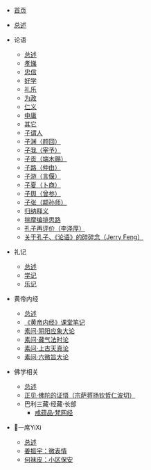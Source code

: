 <!-- docs/_sidebar.md -->

* [首页](/)

<!-- * [Intro](Intro.md) -->
* [总述](总述.md)

* 论语
  
  * [总述](论语/总述.md)
  * [孝悌](论语/孝悌.md)
  * [忠信](论语/忠信.md)
  * [好学](论语/好学.md)
  * [礼乐](论语/礼乐.md)
  * [为政](论语/为政.md)
  * [仁义](论语/仁义.md)
  * [中庸](论语/中庸.md)
  * [其它](论语/其它.md)
  * [子谓人](论语/子谓人.md)
  * [子渊（颜回）](论语/子渊（颜回）.md)
  * [子我（宰予）](论语/子我（宰予）.md)
  * [子贡（端木赐）](论语/子贡（端木赐）.md)
  * [子路（仲由）](论语/子路（仲由）.md)
  * [子游（言偃）](论语/子游（言偃）.md)
  * [子夏（卜商）](论语/子夏（卜商）.md)
  * [子舆（曾参）](论语/子舆（曾参）.md)
  * [子张（颛孙师）](论语/子张（颛孙师）.md)
  * [归纳释义](论语/归纳释义.md)
  * [揣摩编排思路](论语/揣摩编排思路.md)
  <!-- * [理解核心概念](论语/理解核心概念.md) -->
  * [孔子再评价（李泽厚）](论语/孔子再评价（李泽厚）.md)
  * [关于孔子、《论语》的碎碎念（Jerry Feng）](论语/关于孔子、《论语》的碎碎念（芥里）.md)

* 礼记
  
  * [总述](礼记/总述.md)
  * [学记](礼记/学记.md)
  * [乐记](礼记/乐记.md)

* 黄帝内经

  * [总述](黄帝内经/总述.md)
  * [《黄帝内经》课堂笔记](黄帝内经/《黄帝内经》课堂笔记.md)
  * [素问·阴阳应象大论](黄帝内经/素问·阴阳应象大论.md)
  * [素问·藏气法时论](黄帝内经/素问·藏气法时论.md)
  * [素问·上古天真论](黄帝内经/素问·上古天真论.md)
  * [素问·六微旨大论](黄帝内经/素问·六微旨大论.md)

<!-- * 道德经 -->

* 佛学相关

  * [总述](佛教相关/总述.md)
  * [正见·佛陀的证悟（宗萨蒋扬钦哲仁波切）](佛教相关/正见·佛陀的证悟（宗萨蒋扬钦哲仁波切）.md)
  * 巴利三藏·经藏·长部
    * [戒蕴品·梵网经](佛教相关/巴利三藏·经藏·长部/戒蕴品·梵网经.md)

* 一席YiXi
  * [总述](一席Yixi/总述.md)
  * [姜振宇：微表情](一席Yixi/姜振宇：微表情.md)
  * [何袜皮：小区保安](一席Yixi/何袜皮：小区保安.md)

<!-- * 个人
  * [选择工作](个人/选择工作.md) -->

  
